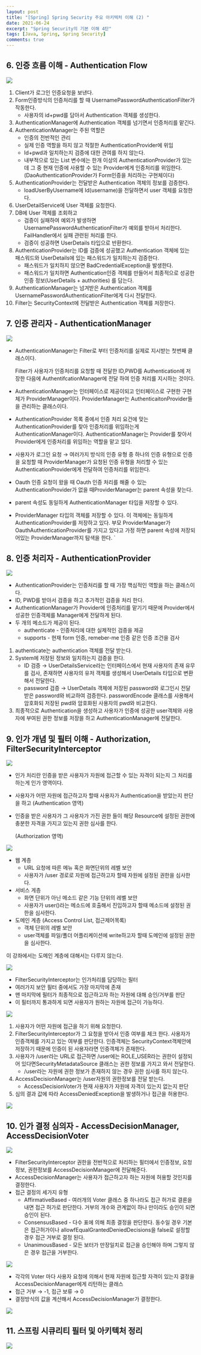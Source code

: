 ```yaml
---
layout: post
title: "[Spring] Spring Security 주요 아키텍처 이해 (2) "
date: 2021-06-24
excerpt: "Spring Security의 기본 이해 4탄"
tags: [Java, Spring, Spring Security]
comments: true
---
```

## 6. 인증 흐름 이해 - Authentication Flow

<img src ="https://eunmik.github.io/bonita/assets/img/2021/0624/img1.JPG" />


1. Client가 로그인 인증요청을 보낸다. 
2. Form인증방식의 인증처리를 할 때 UsernamePasswordAuthenticationFilter가 작동한다. 
    - 사용자의 id+pwd를 담아서 Authentication 객체를 생성한다.
3. AuthenticationManager에 Authentication 객체를 넘기면서 인증처리를 맡긴다. 
4. AuthenticationManager는 주된 역할은 
    - 인증의 전반적인 관리
    - 실제 인증 역할을 하지 않고 적절한 AuthenticationProvider에 위임
    - Id+pwd과 일치하는지 검증에 대한 관여를 하지 않는다.
    - 내부적으로 있는 List 변수에는 한개 이상의 AuthenticationProvider가 있는데 그 중 현재 인증에 사용할 수 있는 Provider에게 인증처리를 위임한다. (DaoAuthenticationProvider가 Form인증을 처리하는 구현체이다)
5. AuthenticationProvider는 전달받은 Authentication 객체의 정보를 검증한다. 
    - loadUserByUsername에 Id(username)을 전달하면서 user 객체를 요청한다.
6. UserDetailService에 User 객체를 요청한다. 
7. DB에 User 객체를 조회하고 
    - 검증이 실패하여 예외가 발생하면 UsernamePasswordAuthenticationFilter가 예외를 받아서 처리한다. FailHandler에서 실패 관련된 처리를 한다.
    - 검증이 성공하면 UserDetails 타입으로 반환한다.
8. AuthenticationProvider는 ID를 검증에 성공했고 Authentication 객체에 있는 패스워드와 UserDetails에 있는 패스워드가 일치하는지 검증한다. 
    - 패스워드가 일치하지 않으면 BadCredentialException을 발생한다.
    - 패스워드가 일치하면 Authentication인증 객체를 만들어서 최종적으로 성공한 인증 정보(UserDetails + authorities) 를 담는다.
9. AuthenticationManager는 넘겨받은 Authentication 객체를 UsernamePasswordAuthenticationFilter에게 다시 전달한다. 
10. Filter는 SecurityContext에 전달받은 Authentication 객체를 저장한다. 

## 7. 인증 관리자 - AuthenticationManager

<img src ="https://eunmik.github.io/bonita/assets/img/2021/0624/img2.JPG" />

- AuthenticationManager는 Filter로 부터 인증처리를 실제로 지시받는 첫번째 클래스이다.

    Filter가 사용자가 인증처리를 요청할 때 전달한 ID,PWD를 Authentication에 저장한 다음에 AuthentifcationManager에 전달 하여 인증 처리를 지시하는 것이다. 

- AuthenticationManager는 인터페이스로 제공이되고 인터페이스로 구현한 구현체가 ProviderManager이다.  ProviderManager는 AuthenticaitonProvider들을 관리하는 클래스이다.
- AuthenticationProvider 목록 중에서 인증 처리 요건에 맞는 AuthenticationProvider를 찾아 인증처리를 위임하는게 AuthenticationManager이다. AuthenticationManager는 Provider를 찾아서 Provider에게 인증처리를 위임하는 역할을 맡고 있다.
- 사용자가 로그인 요청 → 여러가지 방식의 인증 유형 중 하나의 인증 유형으로 인증을 요청할 때 ProviderManager가 요청된 인증 유형을 처리할 수 있는 AuthenticationProvider에게 전달하여 인증처리를 위임한다.
- Oauth 인증 요청이 왔을 때 Oauth 인증 처리를 해줄 수 있는 AuthenticationProvider가 없을 때ProviderManager는 parent 속성을 찾는다.
- parent 속성도 동일하게 AuthenticationManager 타입을 저장할 수 있다.
- ProviderManager 타입의 객체를 저장할 수 있다. 이 객체에는 동일하게 AuthenticationProvider를 저장하고 있다. 부모 ProviderManager가 OauthAuthenticationProvider를 가지고 있다고 가정 하면 parent 속성에 저장되어있는 ProviderManager까지 탐색을 한다. `

## 8. 인증 처리자 - AuthenticationProvider

<img src ="https://eunmik.github.io/bonita/assets/img/2021/0624/img3.JPG" />

- AuthenticationProvider는 인증처리를 할 때 가장 핵심적인 역할을 하는 클래스이다.
- ID, PWD를 받아서 검증을 하고 추가적인 검증을 처리 한다.
- AuthenticationManager가 Provider에 인증처리를 맡기기 때문에 Provider에서 성공한 인증객체를 Manager에게 전달하게 된다.
- 두 개의 메소드가 제공이 된다.
    - authenticate - 인증처리에 대한 실제적인 검증을 제공
    - supports  - 현재 form 인증, remeber-me 인증 같은 인증 조건을 검사
1. authenticate는 authentication 객체를 전달 받는다. 
2. System에 저장된 정보와 일치하는지 검증을 한다. 
    - ID 검증 → UserDetailsService라는 인터페이스에서 현재 사용자의 존재 유무를 검사, 존재하면 사용자의 유저 객체를 생성해서 UserDetails 타입으로 변환해서 전달한다.
    - password 검증 → UserDetails 객체에 저장된 password와 로그인시 전달 받은 password와 비교하여 검증한다. passwordEncode 클래스를 사용해서 암호화되 저장된 pwd와 암호화된 사용자의 pwd와 비교한다.
3. 최종적으로 Authentication을 생성하고 사용자가 인증에 성공한 user객체와 사용자에 부여된 권한 정보를 저장을 하고 AuthenticationManager에 전달한다. 

### 

## 9. 인가 개념 및 필터 이해 - Authorization, FilterSecurityInterceptor

<img src ="https://eunmik.github.io/bonita/assets/img/2021/0624/img4.JPG" />

- 인가 처리란 인증을 받은 사용자가 자원에 접근할 수 있는 자격이 되는지 그 처리를 하는게 인가 영역이다.
- 사용자가 어떤 자원에 접근하고자 할때 사용자가 Authentication을 받았는지 판단을 하고 (Authentication 영역)
- 인증을 받은 사용자가 그 사용자가 가진 권한 들이 해당 Resource에 설정된 권한에 충분한 자격을 가지고 있는지 권한 심사를 한다.

    (Authorization 영역) 

<img src ="https://eunmik.github.io/bonita/assets/img/2021/0624/img5.JPG" />

- 웹 계층
    - URL 요청에 따른 메뉴 혹은 화면단위의 레벨 보안
    - 사용자가 /user 경로로 자원에 접근하고자 할때 자원에 설정된 권한을 심사한다.
- 서비스 게층
    - 화면 단위가 아닌 메소드 같은 기능 단위의 레벨 보안
    - 사용자가 user()라는 메소드에 호출해서 진입하고자 할때 메소드에 설정된 권한을 심사한다.
- 도메인 계층 (Access Control List, 접근제어목록)
    - 객체 단위의 레벨 보안
    - user객체를 파일/폴더 어플리케이션에 write하고자 할때 도메인에 설정된 권한을 심사한다.

이 강좌에서는 도메인 계층에 대해서는 다루지 않는다. 

<img src ="https://eunmik.github.io/bonita/assets/img/2021/0624/img6.JPG" />

- FilterSecurityInterceptor는 인가처리를 담당하는 필터
- 여러가지 보안 필터 중에서도 가장 마지막에 존재
- 맨 마지막에 필터가 최종적으로 접근하고자 하는 자원에 대해 승인/거부를 판단
- 이 필터까지 통과하게 되면 사용자가 원하는 자원에 접근이 가능하다.

<img src ="https://eunmik.github.io/bonita/assets/img/2021/0624/img7.JPG" />

1. 사용자가 어떤 자원에 접근을 하기 위해 요청한다. 
2. FilterSecurityInterceptor가 그 요청을 받아서 인증 여부를 체크 한다. 사용자가 인증객체를 가지고 있는 여부를 판단한다. 인증객체는 SecurityContext객체안에 저장하기 때문에 인증이 된 사용자라면 인증객체가 존재한다. 
3. 사용자가 /user라는 URL로 접근하면 /user에는 ROLE_USER라는 권한이 설정되어 있다면SecurityMetadataSource 클래스는 권한 정보를 가지고 와서 전달한다. 
    - /user라는 자원에 권한 정보가 존재하지 않는 경우 권한 심사를 하지 않는다.
4. AccessDecisionManager는 /user자원의 권한정보를 전달 받는다. 
    - AccessDecisionVoter가 현재 사용자가 자원에 자격이 있는지 없는지 판단
5. 심의 결과 값에 따라 AccessDeniedException을 발생하거나 접근을 허용한다. 

<img src ="https://eunmik.github.io/bonita/assets/img/2021/0624/img8.JPG" />

## 10. 인가 결정 심의자 - AccessDecisionManager, AccessDecisionVoter

<img src ="https://eunmik.github.io/bonita/assets/img/2021/0624/img9.JPG" />

- FilterSecurityInterceptor 권한을 전반적으로 처리하는 필터에서 인증정보, 요청정보, 권한정보를 AccessDecisionManager에 전달해준다.
- AccessDecisionManager는 사용자가 접근하고자 하는 자원에 허용할 것인지를 결정한다.
- 접근 결정의 세가지 유형
    - AffirmativeBased - 여러개의 Voter 클래스 중 하나라도 접근 허가로 결론을 내면 접근 허가로 판단한다. 거부의 개수와 관계없이 하나 만이라도 승인이 되면 승인이 된다.
    - ConsensusBased - 다수 표에 의해 최종 결정을 판단한다. 동수일 경우 기본은 접근허가이나 allowfEqualGrantedDeniedDecisions을 false로 설정할 경우 접근 거부로 결정 된다.
    - UnanimousBased - 모든 보터가 만장일치로 접근을 승인해야 하며 그렇지 않은 경우 접근을 거부한다.

<img src ="https://eunmik.github.io/bonita/assets/img/2021/0624/img10.JPG" />

- 각각의 Voter 마다 사용자 요청에 의해서 현재 자원에 접근할 자격이 있는지 결정을 AccessDecisionManager에게 리턴하는 클래스
- 접근 거부 → -1, 접근 보류 → 0
- 결정방식의 값을 계산해서 AccessDecisionManager가 결정한다.

<img src ="https://eunmik.github.io/bonita/assets/img/2021/0624/img11.JPG" />

## 11. 스프링 시큐리티 필터 및 아키텍처 정리

<img src ="https://eunmik.github.io/bonita/assets/img/2021/0624/img12.JPG" />